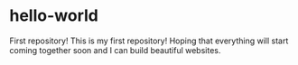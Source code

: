 # hello-world
First repository!
This is my first repository! Hoping that everything will start coming together soon and I can build beautiful websites. 
